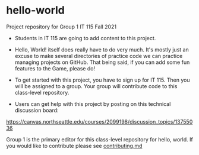 # hello-world

Project repository for Group 1 IT 115 Fall 2021

- Students in IT 115 are going to add content to this project. 

- Hello, World! itself does really have to do very much. It's mostly just an excuse to make several directories of practice code we can practice managing projects on GitHub.
That being said, if you can add some fun features to the Game, please do!

- To get started with this project, you have to sign up for IT 115. Then you will be assigned to a group. Your group will contribute code to this class-level repository. 

- Users can get help with this project by posting on this technical discussion board:

https://canvas.northseattle.edu/courses/2099198/discussion_topics/13755036

Group 1 is the primary editor for this class-level repository for hello, world. If you would like to contribute please see [contributing.md](https://github.com/carlianderson/hello-world/blob/main/CONTRIBUTING.md
)
